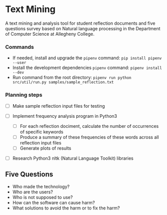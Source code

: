# Text Mining
A text mining and analysis tool for student reflection documents and five questions
survey based on Natural language processing in the Department of Computer Science
at Allegheny College.


### Commands

- If needed, install and upgrade the `pipenv` command: `pip install pipenv --user`
- Install the development dependencies `pipenv` command: `pipenv install --dev`
- Run command from the root directory: `pipenv run python src/util/run.py samples/sample_reflection.txt`


### Planning steps

- [ ] Make sample reflection input files for testing
- [ ] Implement frequency analysis program in Python3
  - [ ] For each reflection dociment, calculate the number of occurrences of specific keywords
  - [ ] Produce a summary of these frequencies of these words across all reflection input files
  - [ ] Generate plots of results
- [ ] Research Python3 nltk (Natural Language Toolkit) libraries


## Five Questions
- Who made the technology?
- Who are the users?
- Who is not supposed to use?
- How can the software can cause harm?
- What solutions to avoid the harm or to fix the harm?
